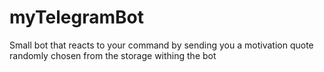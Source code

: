 # myTelegramBot
Small bot that reacts to your command by sending you a motivation quote randomly chosen from the storage withing the bot
